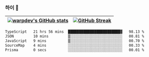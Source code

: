 
### 하이 👋
[![warpdev's GitHub stats](https://github-readme-stats.vercel.app/api?username=warpdev&show_icons=true&theme=vue-dark)](#) |[![GitHub Streak](https://github-readme-streak-stats.herokuapp.com/?user=warpdev&theme=dark)](#)
--- | --- |
<!--START_SECTION:waka-->

```txt
TypeScript   21 hrs 56 mins  ████████████████████████▓   98.13 %
JSON         10 mins         ▒░░░░░░░░░░░░░░░░░░░░░░░░   00.81 %
JavaScript   9 mins          ▒░░░░░░░░░░░░░░░░░░░░░░░░   00.70 %
SourceMap    4 mins          ░░░░░░░░░░░░░░░░░░░░░░░░░   00.33 %
Prisma       0 secs          ░░░░░░░░░░░░░░░░░░░░░░░░░   00.01 %
```

<!--END_SECTION:waka-->

<!--
**warpdev/warpdev** is a ✨ _special_ ✨ repository because its `README.md` (this file) appears on your GitHub profile.

Here are some ideas to get you started:

- 🔭 I’m currently working on ...
- 🌱 I’m currently learning ...
- 👯 I’m looking to collaborate on ...
- 🤔 I’m looking for help with ...
- 💬 Ask me about ...
- 📫 How to reach me: ...
- 😄 Pronouns: ...
- ⚡ Fun fact: ...
-->
